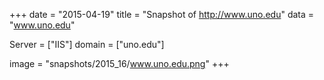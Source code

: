 
+++
date = "2015-04-19"
title = "Snapshot of http://www.uno.edu"
data = "www.uno.edu"

Server = ["IIS"]
domain = ["uno.edu"]

  image = "snapshots/2015_16/www.uno.edu.png"
+++
#
